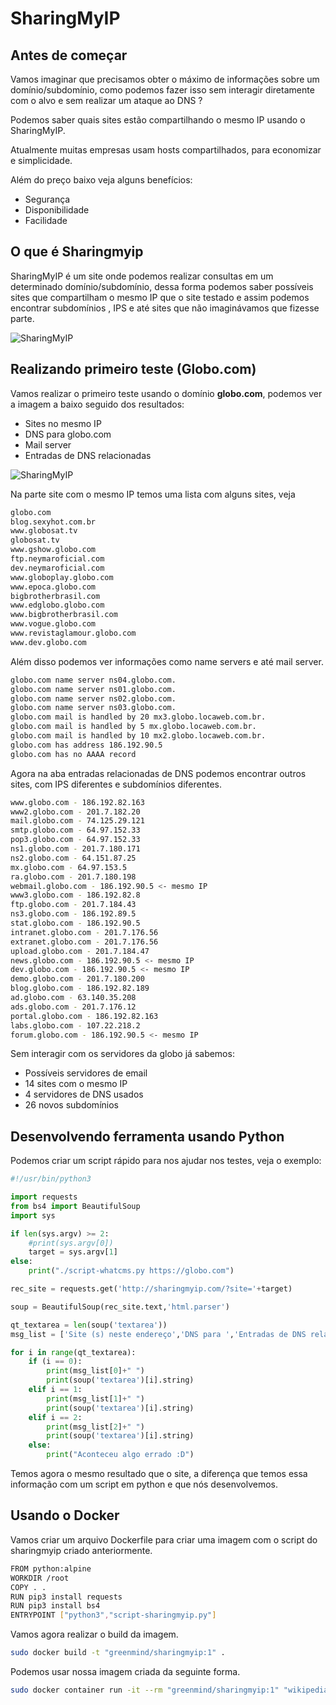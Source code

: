 # SharingMyIP

## Antes de começar
Vamos imaginar que precisamos obter o máximo de informações sobre um domínio/subdomínio, como podemos fazer isso sem interagir diretamente com o alvo e sem realizar um ataque ao DNS ?

Podemos saber quais sites estão compartilhando o mesmo IP usando o SharingMyIP.

Atualmente muitas empresas usam hosts compartilhados, para economizar e simplicidade.

Além do preço baixo veja alguns benefícios:
- Segurança
- Disponibilidade
- Facilidade

## O que é Sharingmyip
SharingMyIP é um site onde podemos realizar consultas em um determinado domínio/subdomínio, dessa forma podemos saber possíveis sites que compartilham o mesmo IP que o site testado e assim podemos encontrar subdomínios , IPS e até sites que não imaginávamos que fizesse parte.

![SharingMyIP](https://i.imgur.com/CWJ7PCs.png)

## Realizando primeiro teste (Globo.com)
Vamos realizar o primeiro teste usando o domínio **globo.com**, podemos ver a imagem a baixo seguido dos resultados:
- Sites no mesmo IP
- DNS para globo.com
- Mail server
- Entradas de DNS relacionadas

![SharingMyIP](https://i.imgur.com/J5wpWsp.png)

Na parte site com o mesmo IP temos uma lista com alguns sites, veja
```sh
globo.com
blog.sexyhot.com.br
www.globosat.tv
globosat.tv
www.gshow.globo.com
ftp.neymaroficial.com
dev.neymaroficial.com
www.globoplay.globo.com
www.epoca.globo.com
bigbrotherbrasil.com
www.edglobo.globo.com
www.bigbrotherbrasil.com
www.vogue.globo.com
www.revistaglamour.globo.com
www.dev.globo.com
```

Além disso podemos ver informações como name servers e até mail server.
```sh
globo.com name server ns04.globo.com.
globo.com name server ns01.globo.com.
globo.com name server ns02.globo.com.
globo.com name server ns03.globo.com.
globo.com mail is handled by 20 mx3.globo.locaweb.com.br.
globo.com mail is handled by 5 mx.globo.locaweb.com.br.
globo.com mail is handled by 10 mx2.globo.locaweb.com.br.
globo.com has address 186.192.90.5
globo.com has no AAAA record
```

Agora na aba entradas relacionadas de DNS podemos encontrar outros sites, com IPS diferentes e subdomínios diferentes.
```sh
www.globo.com - 186.192.82.163
www2.globo.com - 201.7.182.20
mail.globo.com - 74.125.29.121
smtp.globo.com - 64.97.152.33
pop3.globo.com - 64.97.152.33
ns1.globo.com - 201.7.180.171
ns2.globo.com - 64.151.87.25
mx.globo.com - 64.97.153.5
ra.globo.com - 201.7.180.198
webmail.globo.com - 186.192.90.5 <- mesmo IP
www3.globo.com - 186.192.82.8
ftp.globo.com - 201.7.184.43
ns3.globo.com - 186.192.89.5
stat.globo.com - 186.192.90.5
intranet.globo.com - 201.7.176.56
extranet.globo.com - 201.7.176.56
upload.globo.com - 201.7.184.47
news.globo.com - 186.192.90.5 <- mesmo IP
dev.globo.com - 186.192.90.5 <- mesmo IP
demo.globo.com - 201.7.180.200
blog.globo.com - 186.192.82.189
ad.globo.com - 63.140.35.208
ads.globo.com - 201.7.176.12
portal.globo.com - 186.192.82.163
labs.globo.com - 107.22.218.2
forum.globo.com - 186.192.90.5 <- mesmo IP
```

Sem interagir com os servidores da globo já sabemos:
- Possíveis servidores de email
- 14 sites com o mesmo IP
- 4 servidores de DNS usados
- 26 novos subdomínios

## Desenvolvendo ferramenta usando Python
Podemos criar um script rápido para nos ajudar nos testes, veja o exemplo:
```python
#!/usr/bin/python3

import requests
from bs4 import BeautifulSoup
import sys

if len(sys.argv) >= 2:
    #print(sys.argv[0])
    target = sys.argv[1]
else:
    print("./script-whatcms.py https://globo.com")

rec_site = requests.get('http://sharingmyip.com/?site='+target)

soup = BeautifulSoup(rec_site.text,'html.parser')

qt_textarea = len(soup('textarea'))
msg_list = ['Site (s) neste endereço','DNS para ','Entradas de DNS relacionadas para']

for i in range(qt_textarea):
    if (i == 0):
        print(msg_list[0]+" ")
        print(soup('textarea')[i].string)
    elif i == 1:
        print(msg_list[1]+" ")
        print(soup('textarea')[i].string)
    elif i == 2:
        print(msg_list[2]+" ")
        print(soup('textarea')[i].string)
    else:
        print("Aconteceu algo errado :D")
```

Temos agora o mesmo resultado que o site, a diferença que temos essa informação com um script em python e que nós desenvolvemos.

## Usando o Docker
Vamos criar um arquivo Dockerfile para criar uma imagem com o script do sharingmyip criado anteriormente.
```sh
FROM python:alpine
WORKDIR /root
COPY . .
RUN pip3 install requests
RUN pip3 install bs4
ENTRYPOINT ["python3","script-sharingmyip.py"]
```

Vamos agora realizar o build da imagem.
```sh
sudo docker build -t "greenmind/sharingmyip:1" .
```

Podemos usar nossa imagem criada da seguinte forma.
```sh
sudo docker container run -it --rm "greenmind/sharingmyip:1" "wikipedia.org"
```
